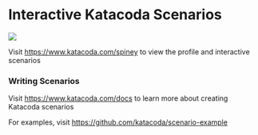 # Interactive Katacoda Scenarios

[![](http://shields.katacoda.com/katacoda/spiney/count.svg)](https://www.katacoda.com/spiney "Get your profile on Katacoda.com")

Visit https://www.katacoda.com/spiney to view the profile and interactive scenarios

### Writing Scenarios
Visit https://www.katacoda.com/docs to learn more about creating Katacoda scenarios

For examples, visit https://github.com/katacoda/scenario-example
